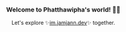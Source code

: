 <h3 align="center">Welcome to Phatthawipha's world! 👧🏻</h3>

<p align="center">Let's explore ✨<a href="https://im.jamjann.dev">im.jamjann.dev</a>✨ together.</p>
